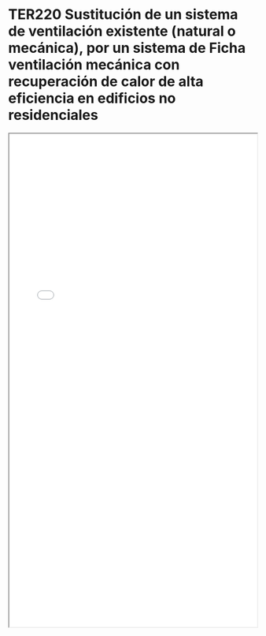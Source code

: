 # TER220  Sustitución de un sistema de ventilación existente (natural o mecánica), por un sistema de Ficha ventilación mecánica con recuperación de calor de alta eficiencia en edificios no residenciales

<iframe src="../TER220  Sustitución de un sistema de ventilación existente (natural o mecánica), por un sistema de Ficha ventilación mecánica con recuperación de calor de alta eficiencia en edificios no residenciales.pdf" width="100%" height="1000px"></iframe>
